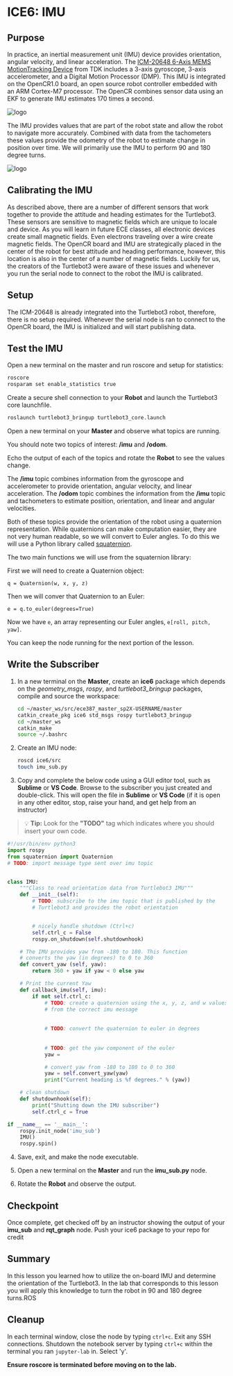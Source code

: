 # ICE6: IMU

## Purpose
In practice, an inertial measurement unit (IMU) device provides orientation, angular velocity, and linear acceleration. The [ICM-20648 6-Axis MEMS MotionTracking Device](https://invensense.tdk.com/products/motion-tracking/6-axis/icm-20648/) from TDK includes a 3-axis gyroscope, 3-axis accelerometer, and a Digital Motion Processor (DMP). This IMU is integrated on the OpenCR1.0 board, an open source robot controller embedded with an ARM Cortex-M7 processor. The OpenCR combines sensor data using an EKF to generate IMU estimates 170 times a second.

![logo](Figures/IMU.jpg)

The IMU provides values that are part of the robot state and allow the robot to navigate more accurately. Combined with data from the tachometers these values provide the odometry of the robot to estimate change in position over time. We will primarily use the IMU to perform 90 and 180 degree turns.

![logo](Figures/bot.PNG)

## Calibrating the IMU
As described above, there are a number of different sensors that work together to provide the attitude and heading estimates for the Turtlebot3. These sensors are sensitive to magnetic fields which are unique to locale and device. As you will learn in future ECE classes, all electronic devices create small magnetic fields. Even electrons traveling over a wire create magnetic fields. The OpenCR board and IMU are strategically placed in the center of the robot for best attitude and heading performance, however, this location is also in the center of a number of magnetic fields. Luckily for us, the creators of the Turtlebot3 were aware of these issues and whenever you run the serial node to connect to the robot the IMU is calibrated.

## Setup
The ICM-20648 is already integrated into the Turtlebot3 robot, therefore, there is no setup required. Whenever the serial node is ran to connect to the OpenCR board, the IMU is initialized and will start publishing data.

## Test the IMU
Open a new terminal on the master and run roscore and setup for statistics:

```bash
roscore
rosparam set enable_statistics true
```

Create a secure shell connection to your **Robot** and launch the Turtlebot3 core launchfile.

```bash
roslaunch turtlebot3_bringup turtlebot3_core.launch
```

Open a new terminal on your **Master** and observe what topics are running.

You should note two topics of interest: **/imu** and **/odom**.

Echo the output of each of the topics and rotate the **Robot** to see the values change.

The **/imu** topic combines information from the gyroscope and accelerometer to provide orientation, angular velocity, and linear acceleration. The **/odom** topic combines the information from the **/imu** topic and tachometers to estimate position, orientation, and linear and angular velocities.

Both of these topics provide the orientation of the robot using a quaternion representation. While quaternions can make computation easier, they are not very human readable, so we will convert to Euler angles. To do this we will use a Python library called [squaternion](https://pypi.org/project/squaternion/).

The two main functions we will use from the squaternion library:

First we will need to create a Quaternion object:
```
q = Quaternion(w, x, y, z)
```

Then we will conver that Quaternion to an Euler:
```
e = q.to_euler(degrees=True)
```

Now we have `e`, an array representing our Euler angles, `e[roll, pitch, yaw]`.

You can keep the node running for the next portion of the lesson.

## Write the Subscriber
1. In a new terminal on the **Master**, create an **ice6** package which depends on the *geometry_msgs*, *rospy*, and *turtlebot3_bringup* packages, compile and source the workspace:

    ```bash
    cd ~/master_ws/src/ece387_master_sp2X-USERNAME/master
    catkin_create_pkg ice6 std_msgs rospy turtlebot3_bringup
    cd ~/master_ws
    catkin_make
    source ~/.bashrc
    ```

1. Create an IMU node:

    ```bash
    roscd ice6/src
    touch imu_sub.py
    ```
    
1. Copy and complete the below code using a GUI editor tool, such as **Sublime** or **VS Code**. Browse to the subscriber you just created and double-click. This will open the file in **Sublime** or **VS Code** (if it is open in any other editor, stop, raise your hand, and get help from an instructor)
> 💡️ **Tip:** Look for the **"TODO"** tag which indicates where you should insert your own code.

```python
#!/usr/bin/env python3
import rospy
from squaternion import Quaternion
# TODO: import message type sent over imu topic


class IMU:
    """Class to read orientation data from Turtlebot3 IMU"""
    def __init__(self):        
        # TODO: subscribe to the imu topic that is published by the
        # Turtlebot3 and provides the robot orientation


        # nicely handle shutdown (Ctrl+c)
        self.ctrl_c = False
        rospy.on_shutdown(self.shutdownhook)

    # The IMU provides yaw from -180 to 180. This function
    # converts the yaw (in degrees) to 0 to 360
    def convert_yaw (self, yaw):
        return 360 + yaw if yaw < 0 else yaw		

    # Print the current Yaw
    def callback_imu(self, imu):
        if not self.ctrl_c:
            # TODO: create a quaternion using the x, y, z, and w values
            # from the correct imu message
            
            
            # TODO: convert the quaternion to euler in degrees
            
            
            # TODO: get the yaw component of the euler
            yaw = 

            # convert yaw from -180 to 180 to 0 to 360
            yaw = self.convert_yaw(yaw)
            print("Current heading is %f degrees." % (yaw))

    # clean shutdown
    def shutdownhook(self):
        print("Shutting down the IMU subscriber")
        self.ctrl_c = True

if __name__ == '__main__':
    rospy.init_node('imu_sub')
    IMU()
    rospy.spin()
```

4. Save, exit, and make the node executable.

4. Open a new terminal on the **Master** and run the **imu_sub.py** node.

4. Rotate the **Robot** and observe the output.

## Checkpoint
Once complete, get checked off by an instructor showing the output of your **imu_sub** and **rqt_graph** node.  Push your ice6 package to your repo for credit

## Summary
In this lesson you learned how to utilize the on-board IMU and determine the orientation of the Turtlebot3. In the lab that corresponds to this lesson you will apply this knowledge to turn the robot in 90 and 180 degree turns.ROS

## Cleanup
In each terminal window, close the node by typing `ctrl+c`. Exit any SSH connections. Shutdown the notebook server by typing `ctrl+c` within the terminal you ran `jupyter-lab` in. Select 'y'.

**Ensure roscore is terminated before moving on to the lab.**
